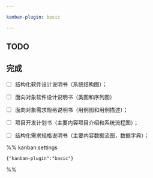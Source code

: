 ```yaml
---

kanban-plugin: basic

---
```


## TODO



## 完成

- [ ] 结构化软件设计说明书（系统结构图）；
- [ ] 面向对象软件设计说明书（类图和序列图）
- [ ] 面向对象需求规格说明书（用例图和用例描述）；
- [ ] 项目开发计划书（主要内容项目介绍和系统流程图）；
- [ ] 结构化需求规格说明书（主要内容数据流图，数据字典）；




%% kanban:settings
```
{"kanban-plugin":"basic"}
```
%%